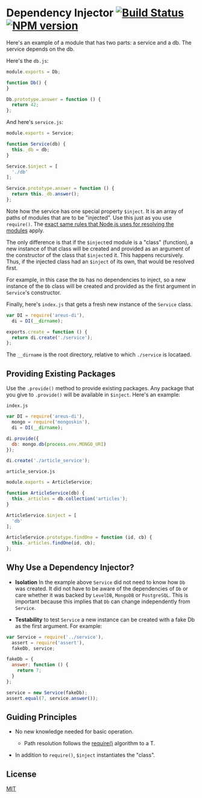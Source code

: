 # Dependency Injector [![Build Status](https://secure.travis-ci.org/areusjs/di.png)](http://travis-ci.org/areusjs/di) [![NPM version](https://badge.fury.io/js/areus-di.svg)](http://badge.fury.io/js/areus-di)

Here's an example of a module that has two parts: a service and a db.
The service depends on the db.

Here's the `db.js`:
```javascript
module.exports = Db;

function Db() {
}

Db.prototype.answer = function () {
  return 42;
};
```

And here's `service.js`:
```javascript
module.exports = Service;

function Service(db) {
  this._db = db;
}

Service.$inject = [
  './db'
];

Service.prototype.answer = function () {
  return this._db.answer();
};
```

Note how the service has one special property `$inject`.
It is an array of paths of modules that are to be "injected".
Use this just as you use `require()`. The [exact same rules
that Node.js uses for resolving the modules](http://nodejs.org/api/modules.html#modules_all_together)
apply.

The only difference is that if the `$inject`ed module
is a "class" (function), a new instance of that class
will be created and provided as an argument of the constructor
of the class that `$inject`ed it. This happens recursively.
Thus, if the injected class had an `$inject` of its own, that
would be resolved first.

For example, in this case the `Db` has no dependencies to inject,
so a new instance of the `Db` class will be created
and provided as the first argument in `Service`'s constructor.


Finally, here's `index.js` that gets a fresh new instance
of the `Service` class.

```javascript
var DI = require('areus-di'),
  di = DI(__dirname);

exports.create = function () {
  return di.create('./service');
};
```

The `__dirname` is the root directory, relative to which
`./service` is locataed.


## Providing Existing Packages

Use the `.provide()` method to provide existing packages.
Any package that you give to `.provide()` will be available
in `$inject`. Here's an example:

`index.js`
```javascript
var DI = require('areus-di'),
  mongo = require('mongoskin'),
  di = DI(__dirname);

di.provide({
  db: mongo.db(process.env.MONGO_URI)
});

di.create('./article_service');
```

`article_service.js`
```javascript
module.exports = ArticleService;

function ArticleService(db) {
  this._articles = db.collection('articles');
}

ArticleService.$inject = [
  'db'
];

ArticleService.prototype.findOne = function (id, cb) {
  this._articles.findOne(id, cb);
};
```


## Why Use a Dependency Injector?

- **Isolation** In the example above `Service` did not need to know how `Db`
  was created. It did not have to be aware of the dependencies
  of `Db` or care whether it was backed by `LevelDB`, `MongoDB`
  or `PostgreSQL`. This is important because this implies that
  `Db` can change independently from `Service`.

- **Testability** to test `Service` a new instance can be created
  with a fake Db as the first argument. For example:


```javascript
var Service = require('../service'),
  assert = require('assert'),
  fakeDb, service;

fakeDb = {
  answer: function () {
    return 7;
  }
};

service = new Service(fakeDb);
assert.equal(7, service.answer());
```


## Guiding Principles

- No new knowledge needed for basic operation.
  - Path resolution follows the [require()](http://nodejs.org/api/modules.html#modules_all_together) algorithm to a T.

- In addition to `require()`, `$inject` instantiates the "class".


## License
[MIT](LICENSE)
